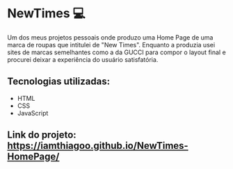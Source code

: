 # NewTimes :computer: 
Um dos meus projetos pessoais onde produzo uma Home Page de uma marca de roupas que intitulei de "New Times". Enquanto a produzia usei sites de marcas semelhantes como a da GUCCI para compor o layout final e procurei deixar a experiência do usuário satisfatória.

## Tecnologias utilizadas:
- HTML
- CSS
- JavaScript

## Link do projeto: https://iamthiagoo.github.io/NewTimes-HomePage/

